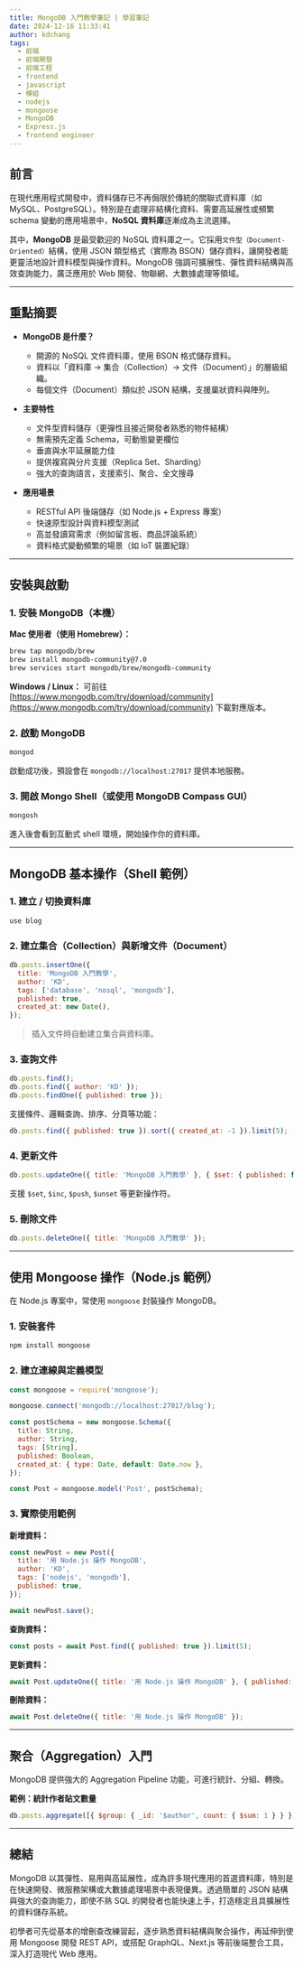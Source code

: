 ```yaml
---
title: MongoDB 入門教學筆記 | 學習筆記
date: 2024-12-16 11:33:41
author: kdchang
tags:
  - 前端
  - 前端開發
  - 前端工程
  - frontend
  - javascript
  - 模組
  - nodejs
  - mongoose
  - MongoDB
  - Express.js
  - frontend engineer
---
```


## 前言

在現代應用程式開發中，資料儲存已不再侷限於傳統的關聯式資料庫（如 MySQL、PostgreSQL）。特別是在處理非結構化資料、需要高延展性或頻繁 schema 變動的應用場景中，**NoSQL 資料庫**逐漸成為主流選擇。

其中，**MongoDB** 是最受歡迎的 NoSQL 資料庫之一。它採用`文件型（Document-Oriented）`結構，使用 JSON 類型格式（實際為 BSON）儲存資料，讓開發者能更靈活地設計資料模型與操作資料。MongoDB 強調可擴展性、彈性資料結構與高效查詢能力，廣泛應用於 Web 開發、物聯網、大數據處理等領域。

---

## 重點摘要

- **MongoDB 是什麼？**

  - 開源的 NoSQL 文件資料庫，使用 BSON 格式儲存資料。
  - 資料以「資料庫 → 集合（Collection）→ 文件（Document）」的層級組織。
  - 每個文件（Document）類似於 JSON 結構，支援巢狀資料與陣列。

- **主要特性**

  - 文件型資料儲存（更彈性且接近開發者熟悉的物件結構）
  - 無需預先定義 Schema，可動態變更欄位
  - 垂直與水平延展能力佳
  - 提供複寫與分片支援（Replica Set、Sharding）
  - 強大的查詢語言，支援索引、聚合、全文搜尋

- **應用場景**

  - RESTful API 後端儲存（如 Node.js + Express 專案）
  - 快速原型設計與資料模型測試
  - 高並發讀寫需求（例如留言板、商品評論系統）
  - 資料格式變動頻繁的場景（如 IoT 裝置紀錄）

---

## 安裝與啟動

### 1. 安裝 MongoDB（本機）

**Mac 使用者（使用 Homebrew）：**

```bash
brew tap mongodb/brew
brew install mongodb-community@7.0
brew services start mongodb/brew/mongodb-community
```

**Windows / Linux：**
可前往 [https://www.mongodb.com/try/download/community](https://www.mongodb.com/try/download/community) 下載對應版本。

### 2. 啟動 MongoDB

```bash
mongod
```

啟動成功後，預設會在 `mongodb://localhost:27017` 提供本地服務。

### 3. 開啟 Mongo Shell（或使用 MongoDB Compass GUI）

```bash
mongosh
```

進入後會看到互動式 shell 環境，開始操作你的資料庫。

---

## MongoDB 基本操作（Shell 範例）

### 1. 建立 / 切換資料庫

```js
use blog
```

### 2. 建立集合（Collection）與新增文件（Document）

```js
db.posts.insertOne({
  title: 'MongoDB 入門教學',
  author: 'KD',
  tags: ['database', 'nosql', 'mongodb'],
  published: true,
  created_at: new Date(),
});
```

> 插入文件時自動建立集合與資料庫。

### 3. 查詢文件

```js
db.posts.find();
db.posts.find({ author: 'KD' });
db.posts.findOne({ published: true });
```

支援條件、邏輯查詢、排序、分頁等功能：

```js
db.posts.find({ published: true }).sort({ created_at: -1 }).limit(5);
```

### 4. 更新文件

```js
db.posts.updateOne({ title: 'MongoDB 入門教學' }, { $set: { published: false } });
```

支援 `$set`, `$inc`, `$push`, `$unset` 等更新操作符。

### 5. 刪除文件

```js
db.posts.deleteOne({ title: 'MongoDB 入門教學' });
```

---

## 使用 Mongoose 操作（Node.js 範例）

在 Node.js 專案中，常使用 `mongoose` 封裝操作 MongoDB。

### 1. 安裝套件

```bash
npm install mongoose
```

### 2. 建立連線與定義模型

```js
const mongoose = require('mongoose');

mongoose.connect('mongodb://localhost:27017/blog');

const postSchema = new mongoose.Schema({
  title: String,
  author: String,
  tags: [String],
  published: Boolean,
  created_at: { type: Date, default: Date.now },
});

const Post = mongoose.model('Post', postSchema);
```

### 3. 實際使用範例

**新增資料：**

```js
const newPost = new Post({
  title: '用 Node.js 操作 MongoDB',
  author: 'KD',
  tags: ['nodejs', 'mongodb'],
  published: true,
});

await newPost.save();
```

**查詢資料：**

```js
const posts = await Post.find({ published: true }).limit(5);
```

**更新資料：**

```js
await Post.updateOne({ title: '用 Node.js 操作 MongoDB' }, { published: false });
```

**刪除資料：**

```js
await Post.deleteOne({ title: '用 Node.js 操作 MongoDB' });
```

---

## 聚合（Aggregation）入門

MongoDB 提供強大的 Aggregation Pipeline 功能，可進行統計、分組、轉換。

**範例：統計作者貼文數量**

```js
db.posts.aggregate([{ $group: { _id: '$author', count: { $sum: 1 } } }, { $sort: { count: -1 } }]);
```

---

## 總結

MongoDB 以其彈性、易用與高延展性，成為許多現代應用的首選資料庫，特別是在快速開發、微服務架構或大數據處理場景中表現優異。透過簡單的 JSON 結構與強大的查詢能力，即使不熟 SQL 的開發者也能快速上手，打造穩定且具擴展性的資料儲存系統。

初學者可先從基本的增刪查改練習起，逐步熟悉資料結構與聚合操作，再延伸到使用 Mongoose 開發 REST API，或搭配 GraphQL、Next.js 等前後端整合工具，深入打造現代 Web 應用。
